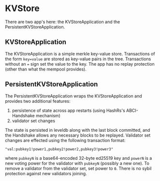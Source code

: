 # KVStore

There are two app's here: the KVStoreApplication and the PersistentKVStoreApplication.

## KVStoreApplication

The KVStoreApplication is a simple merkle key-value store. 
Transactions of the form `key=value` are stored as key-value pairs in the tree.
Transactions without an `=` sign set the value to the key.
The app has no replay protection (other than what the mempool provides).

## PersistentKVStoreApplication

The PersistentKVStoreApplication wraps the KVStoreApplication
and provides two additional features:

1) persistence of state across app restarts (using HashRs's ABCI-Handshake mechanism)
2) validator set changes

The state is persisted in leveldb along with the last block committed,
and the Handshake allows any necessary blocks to be replayed.
Validator set changes are effected using the following transaction format:

```
"val:pubkey1!power1,pubkey2!power2,pubkey3!power3"
```

where `pubkeyN` is a base64-encoded 32-byte ed25519 key and `powerN` is a new voting power for the validator with `pubkeyN` (possibly a new one).
To remove a validator from the validator set, set power to `0`.
There is no sybil protection against new validators joining. 

